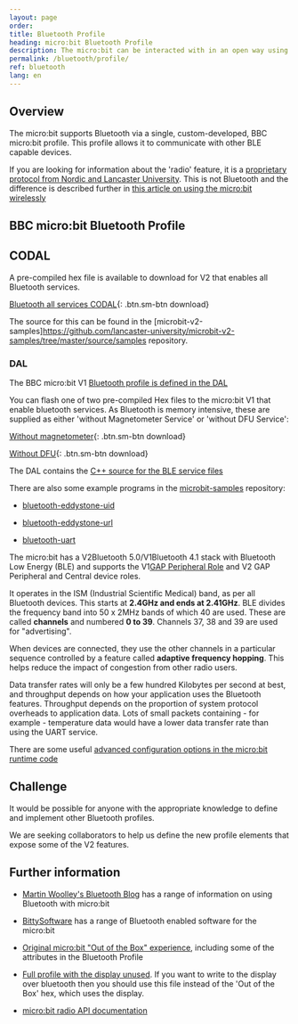 ```yaml
---
layout: page
order:
title: Bluetooth Profile
heading: micro:bit Bluetooth Profile
description: The micro:bit can be interacted with in an open way using the standard Bluetooth Low Energy (BLE) protocol. This page outlines the details of the micro:bit protocol
permalink: /bluetooth/profile/
ref: bluetooth
lang: en
---
```


## Overview

The micro:bit supports Bluetooth via a single, custom-developed, BBC micro:bit profile. This profile allows it to communicate with other BLE capable devices.

If you are looking for information about the 'radio' feature, it is a [proprietary protocol from Nordic and Lancaster University](https://lancaster-university.github.io/microbit-docs/ubit/radio/). This is not Bluetooth and the difference is described further in [this article on using the micro:bit wirelessly](https://support.microbit.org/support/solutions/articles/19000083637-using-the-micro-bit-wirelessly-)

## BBC micro:bit Bluetooth Profile

## CODAL

A pre-compiled hex file is available to download for <span class="v2">V2</span> that enables all Bluetooth services. 

[Bluetooth all services CODAL](/docs/bluetooth/assets/bluetooth/assets/BLE_All_Services_CODAL_0-0-24-ABDLIMTU-P.hex){: .btn.sm-btn download}

The source for this can be found in the [microbit-v2-samples]https://github.com/lancaster-university/microbit-v2-samples/tree/master/source/samples repository.


### DAL

The BBC micro:bit <span class="v1">V1</span> [Bluetooth profile is defined in the DAL](https://lancaster-university.github.io/microbit-docs/ble/profile/)

You can flash one of two pre-compiled Hex files to the micro:bit <span class="v1">V1</span> that enable bluetooth services. As Bluetooth is memory intensive, these are supplied as either 'without Magnetometer Service' or 'without DFU Service':

[Without magnetometer](/docs/bluetooth/assets/BLE_All_Services_DAL_2-1-1-No-Mag.hex){: .btn.sm-btn download}

[Without DFU](/docs/bluetooth/assets/BLE_All_Services_DAL_2-1-1-No-DFU.hex){: .btn.sm-btn download}

The DAL contains the [C++ source for the BLE service files](https://github.com/lancaster-university/microbit-samples/blob/master/source/examples/bluetooth-services/main.cpp)

There are also some example programs in the [microbit-samples](https://github.com/lancaster-university/microbit-samples) repository:

- [bluetooth-eddystone-uid](https://github.com/lancaster-university/microbit-samples/tree/master/source/examples/bluetooth-eddystone-uid)

- [bluetooth-eddystone-url](https://github.com/lancaster-university/microbit-samples/tree/master/source/examples/bluetooth-eddystone-url)

- [bluetooth-uart](https://github.com/lancaster-university/microbit-samples/tree/master/source/examples/bluetooth-uart)

The micro:bit has a <span class="v2">V2</span>Bluetooth 5.0/<span class="v1">V1</span>Bluetooth 4.1 stack with Bluetooth Low Energy (BLE) and supports the <span class="v1">V1</span>[GAP Peripheral Role](https://bluetooth-developer.blogspot.com/2016/07/microbit-and-bluetooth-roles.html) and <span class="v2">V2</span> GAP Peripheral and Central device roles.

It operates in the ISM (Industrial Scientific Medical) band, as per all Bluetooth devices. This starts at **2.4GHz and ends at 2.41GHz**. BLE divides the frequency band into 50 x 2MHz bands of which 40 are used. These are called **channels** and numbered **0 to 39**. Channels 37, 38 and 39 are used for "advertising".

When devices are connected, they use the other channels in a particular sequence controlled by a feature called **adaptive frequency hopping**. This helps reduce the impact of congestion from other radio users.

Data transfer rates will only be a few hundred Kilobytes per second at best, and throughput depends on how your application uses the Bluetooth features. Throughput depends on the proportion of system protocol overheads to application data. Lots of small packets containing - for example - temperature data would have a lower data transfer rate than using the UART service.

There are some useful [advanced configuration options in the micro:bit runtime code](https://lancaster-university.github.io/microbit-docs/advanced/#compile-time-options-with-yotta)

## Challenge

It would be possible for anyone with the appropriate knowledge to define and implement other Bluetooth profiles.

We are seeking collaborators to help us define the new profile elements that expose some of the <span class="v2">V2</span> features.

## Further information

- [Martin Woolley's Bluetooth Blog](https://bluetooth-developer.blogspot.com/) has a range of information on using Bluetooth with micro:bit

- [BittySoftware](https://bittysoftware.blogspot.com) has a range of Bluetooth enabled software for the micro:bit

- [Original micro:bit "Out of the Box" experience](https://support.microbit.org/a/solutions/articles/19000021613), including some of the attributes in the Bluetooth Profile

- [Full profile with the display unused](https://lancaster-university.github.io/microbit-docs/resources/microbit-1_4_17_pwr0.zip). If you want to write to the display over bluetooth then you should use this file instead of the 'Out of the Box' hex, which uses the display.

- [micro:bit radio API documentation](https://lancaster-university.github.io/microbit-docs/ubit/radio/)
